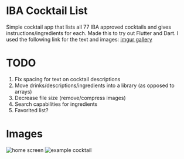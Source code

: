 # IBA Cocktail List
Simple cocktail app that lists all 77 IBA approved cocktails and gives instructions/ingredients for each.
Made this to try out Flutter and Dart.  I used the following link for the text and images: [imgur gallery](https://imgur.com/gallery/O5nh9)

# TODO
1. Fix spacing for text on cocktail descriptions
2. Move drinks/descriptions/ingredients into a library (as opposed to arrays)
3. Decrease file size (remove/compress images)
4. Search capabilities for ingredients
5. Favorited list?

# Images
![home screen](https://imgur.com/fsROOqo.jpg) ![example cocktail](https://imgur.com/2R6KhgC.jpg)
